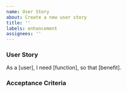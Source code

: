 ```yaml
---
name: User Story
about: Create a new user story
title: ''
labels: enhancement
assignees: ''
---
```


### User Story
As a [user],
I need [function],
so that [benefit].

### Acceptance Criteria

